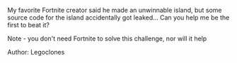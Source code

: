 My favorite Fortnite creator said he made an unwinnable island, but some source code for the island accidentally got leaked... Can you help me be the first to beat it?

Note - you don't need Fortnite to solve this challenge, nor will it help

Author: Legoclones
